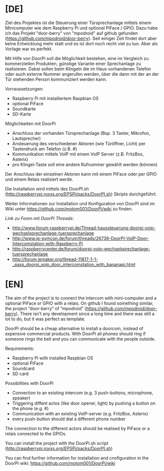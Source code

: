 [DE]
==========
Ziel des Projektes ist die Steuerung einer Türsprechanlage mittels einem Minicomputer wie dem Raspberry Pi und optional PiFace / GPIO.
Dazu habe ich das Projekt "door-berry" von "mpodroid" auf github gefunden (https://github.com/mpodroid/door-berry). 
Seit einiger Zeit findet dort aber keine Entwicklung mehr statt und es ist dort noch recht viel zu tun. Aber als Vorlage war es perfekt.

Mit Hilfe von DoorPi soll die Möglichkeit bestehen, eine im Vergleich zu kommerziellen Produkten, günstige Variante einer Sprechanlage zu realisieren. Dabei sollen beim Klingeln die im Haus vorhandenen Telefon oder auch externe Nummer angerufen werden, über die dann mit der an der Tür stehenden Person kommuniziert werden kann.

Vorraussetzungen:
* Raspberry Pi mit installiertem Raspbian OS
* optional PiFace
* Soundkarte
* SD-Karte

Möglichkeiten mit DoorPi
* Anschluss der vorhanden Türsprechanlage (Bsp. 3 Taster, Mikrofon, Lautsprecher)
* Ansteuerung des verschiedener Aktoren (wie Türöffner, Licht) per Tastendruck am Telefon (z.B. #)
* Kommunikation mittels VoIP mit einem VoIP Server (z.B. FritzBox, Asterix)
* pro Klingel-Taste soll eine andere Rufnummer gewählt werden (können)

Der Anschluss der einzelnen Aktoren kann mit einem PiFace oder per GPIO und einem Relais realisiert werde. 

Die Installation wird mittels des DoorPI.sh (http://raspberrypi.roxxs.org/EPSPi/packs/DoorPI.sh) Skripts durchgeführt.

Weiter Informationen zur Installation und Konfiguration von DoorPi sind im Wiki unter https://github.com/motom001/DoorPi/wiki zu finden.

*Link zu Foren mit DoorPi Threads:*

* http://www.forum-raspberrypi.de/Thread-haussteuerung-doorpi-voip-wechselsprechanlage-tuersprechanlage
* http://www.ip-symcon.de/forum/threads/26739-DoorPI-VoIP-Door-Intercomstation-with-Raspberry-Pi
* http://raspberrycenter.de/forum/doorpi-voip-wechselsprechanlage-tuersprechanlage
* http://forum.lemaker.org/thread-11817-1-1-_pass_doorpi_voip_door_intercomstation_with_bananapi.html


[EN]
==========

The aim of the project is to connect the intercom with mini-computer and a optional PiFace or GPIO with a relais. 
On github I found something similar, the project “door-berry” of “mpodroid” (https://github.com/mpodroid/door-berry).
There isn't any development since a long time and there was still a lot to do, but it was perfect as template.

DoorPi should be a cheap alternative to install a doorcom, instead of expensive commercial products.
With DoorPi all phones should ring if someone rings the bell and you can communicate with the people outside.

Requirements:
* Raspberry Pi with installed Raspbian OS
* optional PiFace
* Soundcard
* SD card

Possibilities with DoorPi
* Connection to an existing intercom (e.g. 3 push-buttons, microphone, speaker)
* Triggering diffent actos  (like door opener, light) by pushing a button on the phone (e.g. #)
* Communication with an existing VoIP-server (e.g. FritzBox, Asterix)
* every push-button should dial a different phone number

The connection to the different actors should be realised by PiFace or a relais connected to the GPIOs.

You can install the project with the DoorPi.sh script (http://raspberrypi.roxxs.org/EPSPi/packs/DoorPI.sh)

You can find further information for installation and cnofiguration in the DoorPi wiki: https://github.com/motom001/DoorPi/wiki
